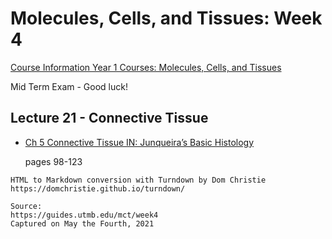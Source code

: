 # Molecules, Cells, and Tissues: Week 4

[Course Information Year 1 Courses: Molecules, Cells, and Tissues](/usmle/mct/course-information.html)

Mid Term Exam - Good luck!

## Lecture 21 - Connective Tissue

*   [Ch 5 Connective Tissue IN: Junqueira’s Basic Histology](http://libux.utmb.edu/login?url=https://accessmedicine.mhmedical.com/content.aspx?bookid=2430&sectionid=190277032)
    
    pages 98-123

```
HTML to Markdown conversion with Turndown by Dom Christie
https://domchristie.github.io/turndown/

Source:
https://guides.utmb.edu/mct/week4
Captured on May the Fourth, 2021
```
